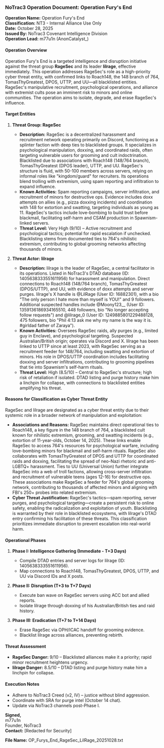 ### NoTrac3 Operation Document: Operation Fury's End

**Operation Name:** Operation Fury's End  
**Classification:** NT3 - Internal Alliance Use Only  
**Date:** October 28, 2025  
**Issued By:** NoTrac3 Covenant Intelligence Division  
**Operation Lead:** m77u1n (AnonCatalyst_)  

#### Operation Overview
Operation Fury's End is a targeted intelligence and disruption initiative against the threat group **RageSec** and its leader **lilrage**, effective immediately. This operation addresses RageSec's role as a high-priority cyber threat entity, with confirmed links to Roach148, the 148 branch of 764, TomasThyGreatest, DPOS, UTTP, and UU—all blacklisted entities. RageSec's manipulative recruitment, psychological operations, and alliance with extremist cults pose an imminent risk to minors and online communities. The operation aims to isolate, degrade, and erase RageSec's influence.

#### Target Entities
1. **Threat Group: RageSec**  
   - **Description:** RageSec is a decentralized harassment and recruitment network operating primarily on Discord, functioning as a splinter faction with deep ties to blacklisted groups. It specializes in psychological manipulation, doxxing, and coordinated raids, often targeting vulnerable users for grooming and cult indoctrination. Blacklisted due to associations with Roach148 (148/764 branch), TomasThyGreatest (DPOS leader), UTTP, and UU. RageSec's structure is fluid, with 50-100 members across servers, relying on informal roles like "kingdom/guard" for recruiters. Its operations blend trolling with extremism, using spam reporting and infiltration to expand influence.
   - **Known Activities:** Spam reporting campaigns, server infiltration, and recruitment of minors for destructive ops. Evidence includes doxx attempts on allies (e.g., pizza doxxing incidents) and coordination with 148 for extortion and swatting, targeting individuals as young as 11. RageSec's tactics include love-bombing to build trust before blackmail, facilitating self-harm and CSAM production in Spawnism-linked servers.
   - **Threat Level:** Very High (9/10) – Active recruitment and psychological tactics; potential for rapid escalation if unchecked. Blacklisting stems from documented ties to 764's nihilistic extremism, contributing to global grooming networks affecting thousands of minors.

2. **Threat Actor: lilrage**  
   - **Description:** lilrage is the leader of RageSec, a central facilitator in its operations. Listed in NoTrac3's DTAD database (ID: 1405638333551611956) for harassment and manipulation. Direct connections to Roach148 (148/764 branch), TomasThyGreatest (DPOS/UTTP), and UU, with evidence of doxx attempts and server purges. lilrage's X handle is @LilRage (User ID: 16882301), with a bio "The only person I hate more than myself is YOU!" and 9 followers. Additional suspected handles include @Moony123__ (User ID: 1359136186934165510, 448 followers, bio "No longer accepting follow requests") and @lilrage_0 (User ID: 1249885801229488128, 475 followers, bio "Phil 4:13 ask me why my name is the way it is. #girldad father of Zaraya").
   - **Known Activities:** Oversees RageSec raids, ally purges (e.g., limited guy in Enclave), and psychological targeting. Suspected Australian/British origin; operates via Discord and X. lilrage has been linked to UTTP since at least 2023, with RageSec serving as a recruitment feeder for 148/764, including swatting and extortion of minors. His role in DPOS/UTTP coordination includes facilitating doxxing and server infiltrations, contributing to grooming pipelines that tie into Spawnism's self-harm rituals.
   - **Threat Level:** High (8.5/10) – Central to RageSec's structure; high risk of retaliation if isolated. DTAD listing and purge history make him a linchpin for collapse, with connections to blacklisted entities amplifying his threat.

#### Reasons for Classification as Cyber Threat Entity
RageSec and lilrage are designated as a cyber threat entity due to their systemic role in a broader network of manipulation and exploitation:
- **Associations and Reasons:** RageSec maintains direct operational ties to Roach148, a key figure in the 148 branch of 764, a blacklisted cult known for nihilistic extremism, grooming, and swatting incidents (e.g., extortion of 11-year-olds, October 14, 2025). These links enable RageSec to access 764's resources for psychological warfare, including love-bombing minors for blackmail and self-harm rituals. RageSec also collaborates with TomasThyGreatest of DPOS and UTTP for coordinated raids and doxxing, facilitating the spread of neo-Nazi rhetoric and anti-LGBTQ+ harassment. Ties to UU (Universal Union) further integrate RageSec into a web of troll factions, allowing cross-server infiltration and recruitment of vulnerable teens (ages 12-16) for destructive ops. These associations make RageSec a feeder for 764's global grooming network, contributing to thousands of affected minors and aligning with FBI's 250+ probes into related extremism.
- **Cyber Threat Justification:** RageSec's tactics—spam reporting, server purges, and psychological targeting—create a persistent risk to online safety, enabling the radicalization and exploitation of youth. Blacklisting is warranted by their role in blacklisted ecosystems, with lilrage's DTAD entry confirming his facilitation of these threats. This classification prioritizes immediate disruption to prevent escalation into real-world harm.

#### Operational Phases
1. **Phase I: Intelligence Gathering (Immediate - T+3 Days)**  
   - Compile DTAD entries and server logs for lilrage (ID: 1405638333551611956).  
   - Map connections to Roach148, TomasThyGreatest, DPOS, UTTP, and UU via Discord IDs and X posts.  

2. **Phase II: Disruption (T+3 to T+7 Days)**  
   - Execute ban wave on RageSec servers using ACC bot and allied reports.  
   - Isolate lilrage through doxxing of his Australian/British ties and raid history.  

3. **Phase III: Eradication (T+7 to T+14 Days)**  
   - Erase RageSec via OPH/ICAC handoff for grooming evidence.  
   - Blacklist lilrage across alliances, preventing rebirth.

#### Threat Assessment
- **RageSec Danger:** 9/10 – Blacklisted alliances make it a priority; rapid minor recruitment heightens urgency.  
- **lilrage Danger:** 8.5/10 – DTAD listing and purge history make him a linchpin for collapse.  

#### Execution Notes
- Adhere to NoTrac3 Creed (v2, IV) – justice without blind aggression.  
- Coordinate with SRA for purge intel (October 14 chat).  
- Update via NoTrac3 channels post-Phase I.

**Signed,**  
m77u1n  
Founder, NoTrac3  
**Contact:** [Redacted for Security]  

**File Name:** OP_Furys_End_RageSec_LilRage_20251028.txt